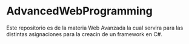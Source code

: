 # AdvancedWebProgramming
Este repositorio es de la materia Web Avanzada la cual servira para las distintas asignaciones para la creacin de un framework en C#.
